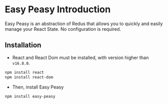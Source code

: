 # Easy Peasy Introduction

Easy Peasy is an abstraction of Redus that allows you to quickly and easily manage your React State. No configuration is required.

## Installation
- React and React Dom must be installed, with version higher than `v16.8.0`.
```bash
npm install react
npm install react-dom
```
- Then, install Easy Peasy
```bash
npm install easy-peasy
```

